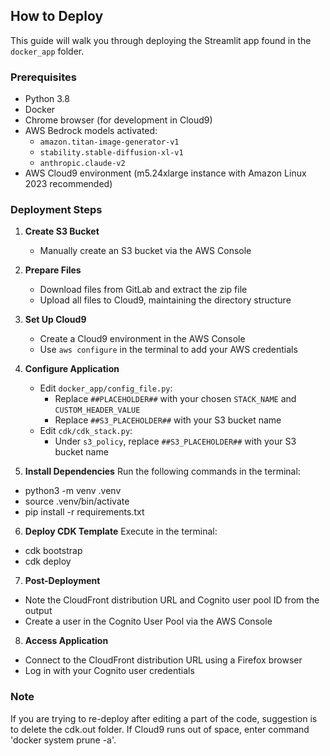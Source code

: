 ## How to Deploy

This guide will walk you through deploying the Streamlit app found in the `docker_app` folder.

### Prerequisites

- Python 3.8
- Docker
- Chrome browser (for development in Cloud9)
- AWS Bedrock models activated:
  - `amazon.titan-image-generator-v1`
  - `stability.stable-diffusion-xl-v1`
  - `anthropic.claude-v2`
- AWS Cloud9 environment (m5.24xlarge instance with Amazon Linux 2023 recommended)

### Deployment Steps

1. **Create S3 Bucket**
   - Manually create an S3 bucket via the AWS Console

2. **Prepare Files**
   - Download files from GitLab and extract the zip file
   - Upload all files to Cloud9, maintaining the directory structure

3. **Set Up Cloud9**
   - Create a Cloud9 environment in the AWS Console
   - Use `aws configure` in the terminal to add your AWS credentials

4. **Configure Application**
   - Edit `docker_app/config_file.py`:
     - Replace `##PLACEHOLDER##` with your chosen `STACK_NAME` and `CUSTOM_HEADER_VALUE`
     - Replace `##S3_PLACEHOLDER##` with your S3 bucket name
   - Edit `cdk/cdk_stack.py`:
     - Under `s3_policy`, replace `##S3_PLACEHOLDER##` with your S3 bucket name

5. **Install Dependencies**
   Run the following commands in the terminal:
- python3 -m venv .venv
- source .venv/bin/activate
- pip install -r requirements.txt

6. **Deploy CDK Template**
Execute in the terminal:
- cdk bootstrap
- cdk deploy

7. **Post-Deployment**
- Note the CloudFront distribution URL and Cognito user pool ID from the output
- Create a user in the Cognito User Pool via the AWS Console

8. **Access Application**
- Connect to the CloudFront distribution URL using a Firefox browser
- Log in with your Cognito user credentials

### Note
If you are trying to re-deploy after editing a part of the code, suggestion is to delete the cdk.out folder. If Cloud9 runs out of space, enter command 'docker system prune -a'.


